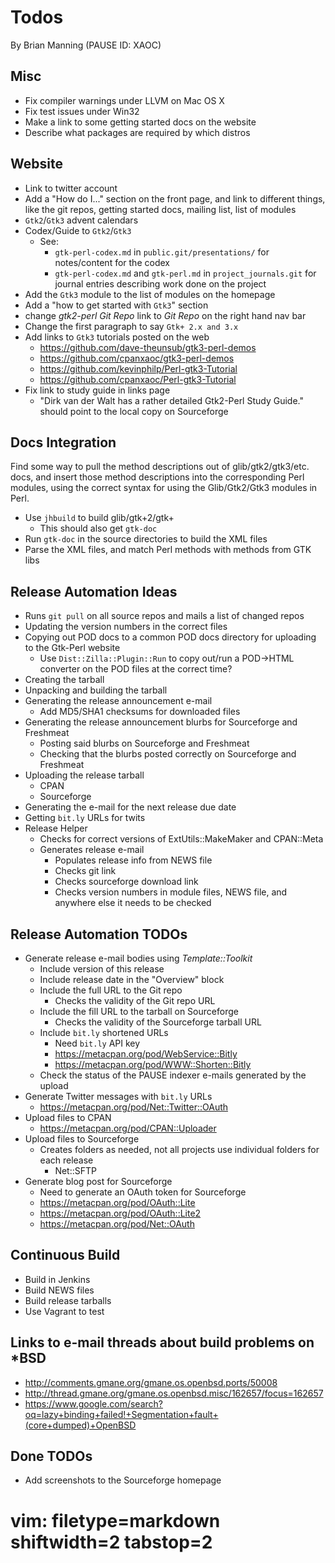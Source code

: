 # Todos #
By Brian Manning (PAUSE ID: XAOC)

## Misc ##
- Fix compiler warnings under LLVM on Mac OS X
- Fix test issues under Win32
- Make a link to some getting started docs on the website
- Describe what packages are required by which distros

## Website ##
- Link to twitter account
- Add a "How do I..." section on the front page, and link to different things,
  like the git repos, getting started docs, mailing list, list of modules
- `Gtk2`/`Gtk3` advent calendars
- Codex/Guide to `Gtk2`/`Gtk3`
  - See:
    - `gtk-perl-codex.md` in `public.git/presentations/` for notes/content for
      the codex
    - `gtk-perl-codex.md` and `gtk-perl.md` in `project_journals.git` for
      journal entries describing work done on the project
- Add the `Gtk3` module to the list of modules on the homepage
- Add a "how to get started with `Gtk3`" section
- change _gtk2-perl Git Repo_ link to _Git Repo_ on the right hand nav bar
- Change the first paragraph to say `Gtk+ 2.x and 3.x`
- Add links to `Gtk3` tutorials posted on the web
  - https://github.com/dave-theunsub/gtk3-perl-demos
  - https://github.com/cpanxaoc/gtk3-perl-demos
  - https://github.com/kevinphilp/Perl-gtk3-Tutorial
  - https://github.com/cpanxaoc/Perl-gtk3-Tutorial
- Fix link to study guide in links page
  - "Dirk van der Walt has a rather detailed Gtk2-Perl Study Guide." should
    point to the local copy on Sourceforge

## Docs Integration ##
Find some way to pull the method descriptions out of glib/gtk2/gtk3/etc. docs,
and insert those method descriptions into the corresponding Perl modules,
using the correct syntax for using the Glib/Gtk2/Gtk3 modules in Perl.
- Use `jhbuild` to build glib/gtk+2/gtk+
  - This should also get `gtk-doc`
- Run `gtk-doc` in the source directories to build the XML files
- Parse the XML files, and match Perl methods with methods from GTK libs

## Release Automation Ideas ##
  - Runs `git pull` on all source repos and mails a list of changed repos
  - Updating the version numbers in the correct files
  - Copying out POD docs to a common POD docs directory for uploading to the
    Gtk-Perl website
    - Use `Dist::Zilla::Plugin::Run` to copy out/run a POD->HTML converter on
      the POD files at the correct time?
  - Creating the tarball
  - Unpacking and building the tarball
  - Generating the release announcement e-mail
    - Add MD5/SHA1 checksums for downloaded files
  - Generating the release announcement blurbs for Sourceforge and Freshmeat
    - Posting said blurbs on Sourceforge and Freshmeat
    - Checking that the blurbs posted correctly on Sourceforge and Freshmeat
  - Uploading the release tarball
    - CPAN
    - Sourceforge
  - Generating the e-mail for the next release due date
  - Getting `bit.ly` URLs for twits
- Release Helper
  - Checkѕ for correct versions of ExtUtils::MakeMaker and CPAN::Meta
  - Generates release e-mail
    - Populates release info from NEWS file
    - Checks git link
    - Checks sourceforge download link
    - Checks version numbers in module files, NEWS file, and anywhere else it
      needs to be checked

## Release Automation TODOs ##
- Generate release e-mail bodies using _Template::Toolkit_
  - Include version of this release
  - Include release date in the "Overview" block
  - Include the full URL to the Git repo
    - Checks the validity of the Git repo URL
  - Include the fill URL to the tarball on Sourceforge
    - Checks the validity of the Sourceforge tarball URL
  - Include `bit.ly` shortened URLs
    - Need `bit.ly` API key
    - https://metacpan.org/pod/WebService::Bitly
    - https://metacpan.org/pod/WWW::Shorten::Bitly
  - Check the status of the PAUSE indexer e-mails generated by the upload
- Generate Twitter messages with `bit.ly` URLs
  - https://metacpan.org/pod/Net::Twitter::OAuth
- Upload files to CPAN
  - https://metacpan.org/pod/CPAN::Uploader
- Upload files to Sourceforge
  - Creates folders as needed, not all projects use individual folders for
    each release
    - Net::SFTP
- Generate blog post for Sourceforge
  - Need to generate an OAuth token for Sourceforge
  - https://metacpan.org/pod/OAuth::Lite
  - https://metacpan.org/pod/OAuth::Lite2
  - https://metacpan.org/pod/Net::OAuth

## Continuous Build ##
- Build in Jenkins
- Build NEWS files
- Build release tarballs
- Use Vagrant to test

## Links to e-mail threads about build problems on *BSD ##
- http://comments.gmane.org/gmane.os.openbsd.ports/50008
- http://thread.gmane.org/gmane.os.openbsd.misc/162657/focus=162657
- https://www.google.com/search?oq=lazy+binding+failed!+Segmentation+fault+(core+dumped)+OpenBSD

## Done TODOs ##
- Add screenshots to the Sourceforge homepage

# vim: filetype=markdown shiftwidth=2 tabstop=2
